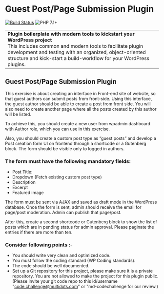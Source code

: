 # Guest Post/Page Submission Plugin 

[![Build Status](https://api.travis-ci.org/wp-strap/wordpress-plugin-boilerplate.svg?branch=master&status=passed)](https://travis-ci.org/github/wp-strap/wordpress-plugin-boilerplate)
![PHP 7.1+](https://img.shields.io/badge/PHP-7.1%2B-brightgreen)
<table width='100%' align="center">
    <tr>
        <td align='left' width='100%' colspan='2'>
            <strong>Plugin boilerplate with modern tools to kickstart your WordPress project</strong><br />
            This includes common and modern tools to facilitate plugin development and testing with an organized, object-oriented structure and kick-start a build-workflow for your WordPress plugins. 
        </td>
    </tr>
</table>

## Guest Post/Page Submission Plugin 
This exercise is about creating an interface in Front-end site of website, so that guest authors can submit posts from front-side. Using this interface, the guest author should be able to create a post from front side. You will also need to create another page where all the posts created by this author will be listed. 

To achieve this, you should create a new user from wpadmin dashboard with Author role, which you can use in this exercise. 

Also, you should create a custom post type as “guest posts” and develop a Post creation form UI on frontend through a shortcode or a Gutenberg block. The form should be visible only to logged in authors. 

### The form must have the following mandatory fields: 
 * Post Title: 
 * Dropdown (Fetch existing custom post type) 
 * Description 
 * Excerpt 
 * Featured image 

The form must be sent via AJAX and saved as draft mode in the WordPress database. Once the form is sent, admin should receive the email for page/post moderation. Admin can publish that page/post. 

After this, create a second shortcode or Gutenberg block to show the list of posts which are in pending status for admin approval. Please paginate the entries if there are more than ten. 
### Consider following points :- 
 * You should write very clean and optimized code. 
 * You must follow the coding standard (WP Coding standards). 
 * The code should be well documented. 
 * Set up a Git repository for this project, please make sure it is a private repository. You are not allowed to make the project for this plugin public. (Please invite your git code repo to this id/username "code.challenge@multidots.com" or "md-codechallenge for our review.)